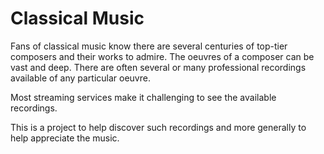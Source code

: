 
# Classical Music

Fans of classical music know there are several centuries of top-tier composers and their works to admire.
The oeuvres of a composer can be vast and deep.
There are often several or many professional recordings available of any particular oeuvre.

Most streaming services make it challenging to see the available recordings.

This is a project to help discover such recordings and more generally to help appreciate the music.
